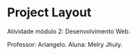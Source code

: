 # Project Layout

Atividade módulo 2: Desenvolvimento Web.

Professor: Ariangelo.
Aluna: Melry Jhuly. 
